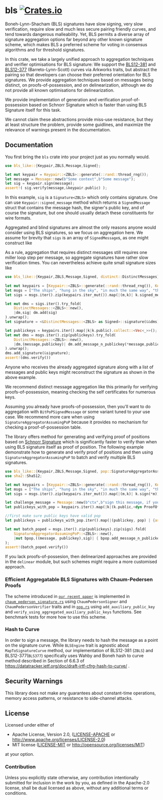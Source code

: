# bls [![Crates.io](https://img.shields.io/crates/v/w3f-bls.svg)](https://crates.io/crates/w3f-bls) #

Boneh-Lynn-Shacham (BLS) signatures have slow signing, very slow verification, require slow and much less secure pairing friendly curves, and tend towards dangerous malleability.  Yet, BLS permits a diverse array of signature aggregation options far beyond any other known signature scheme, which makes BLS a preferred scheme for voting in consensus algorithms and for threshold signatures. 

In this crate, we take a largely unified approach to aggregation techniques and verifier optimisations for BLS signature:  We support the [BLS12-381](https://z.cash/blog/new-snark-curve.html) and [BLS12-377](https://eprint.iacr.org/2018/962.pdf) (Barreto-Lynn-Scott) curves via Arkworks traits, but abstract the pairing so that developers can choose their preferred orientation for BLS signatures. We provide aggregation techniques based on messages being distinct, on proofs-of-possession, and on delinearization, although we do not provide all known optimisations for delinearization.

We provide implementation of generation and verification proof-of-possession based on Schnorr Signature which is faster than using BLS Signature itself for this task.

We cannot claim these abstractions provide miss-use resistance, but they at least structure the problem, provide some guidlines, and maximize the relevance of warnings present in the documentation.

## Documentation

You first bring the `bls` crate into your project just as you normally would.

```rust
use bls_like::{Keypair,ZBLS,Message,Signed};

let mut keypair = Keypair::<ZBLS>::generate(::rand::thread_rng());
let message = Message::new(b"Some context",b"Some message");
let sig = keypair.sign(message);
assert!( sig.verify(message,&keypair.public) );
```

In this example, `sig` is a `Signature<ZBLS>` which only contains signature. One can use `Keypair::signed_message` method which returns a `SignedMessage` struct that contains the message hash, the signer's public key, and of course the signature, but one should usually detach these constituents for wire formats.

Aggregated and blind signatures are almost the only reasons anyone would consider using BLS signatures, so we focus on aggregation here.  We assume for brevity that `sigs` is an array of `SignedMessage`s, as one might construct like 

As a rule, aggregation that requires distinct messages still requires one miller loop step per message, so aggregate signatures have rather slow verification times.  You can nevertheless achieve quite small signature sizes like

```rust
use bls_like::{Keypair,ZBLS,Message,Signed, distinct::DistinctMessages};
  
let mut keypairs = [Keypair::<ZBLS>::generate(::rand::thread_rng()), Keypair::<ZBLS>::generate(::rand::thread_rng())];
let msgs = ["The ships", "hung in the sky", "in much the same way", "that bricks don’t."].iter().map(|m| Message::new(b"Some context", m.as_bytes())).collect::<Vec<_>>();
let sigs = msgs.iter().zip(keypairs.iter_mut()).map(|(m,k)| k.signed_message(*m)).collect::<Vec<_>>();

let mut dms = sigs.iter().try_fold(
    DistinctMessages::<ZBLS>::new(),
    |dm,sig| dm.add(sig)
).unwrap();
let signature = <&DistinctMessages::<ZBLS> as Signed>::signature(&&dms);

let publickeys = keypairs.iter().map(|k|k.public).collect::<Vec<_>>();
let mut dms = msgs.iter().zip(publickeys).try_fold(
    DistinctMessages::<ZBLS>::new(), 
    |dm,(message,publickey)| dm.add_message_n_publickey(*message,publickey)
).unwrap();
dms.add_signature(&signature);
assert!(dms.verify())
```
Anyone who receives the already aggregated signature along with a list of messages and public keys might reconstruct the signature as shown in the above example.

We recommend distinct message aggregation like this primarily for verifying proofs-of-possession, meaning checking the self certificates for numerous keys.

Assuming you already have proofs-of-possession, then you'll want to do aggregation with `BitPoPSignedMessage` or some variant tuned to your use case.  We recommend more care when using `SignatureAggregatorAssumingPoP` because it provides no mechanism for checking a proof-of-possession table.

The library offers method for generating and verifying proof of positions based on [Schnorr Signature](https://en.wikipedia.org/wiki/Schnorr_signature) which is significantly faster to verify than when using BLS signature itself as proof of position. The following example demonstrate how to generate and verify proof of positions and then using `SignatureAggregatorAssumingPoP` to batch and verify multiple BLS signatures.

```rust
use bls_like::{Keypair,ZBLS,Message,Signed, pop::SignatureAggregatorAssumingPoP, pop::{ProofOfPossessionGenerator, ProofOfPossessionVerifier}};
use sha2::Sha512;

let mut keypairs = [Keypair::<ZBLS>::generate(::rand::thread_rng()), Keypair::<ZBLS>::generate(::rand::thread_rng())];
let msgs = ["The ships", "hung in the sky", "in much the same way", "that bricks don’t."].iter().map(|m| Message::new(b"Some context", m.as_bytes())).collect::<Vec<_>>();
let sigs = msgs.iter().zip(keypairs.iter_mut()).map(|(m,k)| k.sign(*m)).collect::<Vec<_>>();

let challenge_message = Message::new(b"ctx",b"sign this message, if you really have the secret key");
let publickeys_with_pop = keypairs.iter().map(|k|(k.public,<dyn ProofOfPossessionGenerator<ZBLS, Sha512>>::generate_pok(&k.secret, challenge_message))).collect::<Vec<_>>();

//first make sure public keys have valid pop
let publickeys = publickeys_with_pop.iter().map(|(publickey, pop) | {assert!(<dyn ProofOfPossessionVerifier<ZBLS, Sha512>>::verify_pok(publickey, challenge_message, *pop)); publickey}).collect::<Vec<_>>();

let mut batch_poped = msgs.iter().zip(publickeys).zip(sigs).fold(
    SignatureAggregatorAssumingPoP::<ZBLS>::new(),
    |mut bpop,((message, publickey),sig)| { bpop.add_message_n_publickey(message, &publickey); bpop.add_signature(&sig); bpop }
);
assert!(batch_poped.verify())
```

If you lack proofs-of-possesion, then delinearized approaches are provided in the `delinear` module, but such schemes might require a more customised approach.

### Efficient Aggregatable BLS Signatures with Chaum-Pedersen Proofs

The scheme introduced in [`our recent paper`](https://eprint.iacr.org/2022/1611) is implemented in [`chaum_pederson_signature.rs`](src/chaum_pederson_signature.rs) using `ChaumPedersonSigner` and `ChaumPedersonVerifier` traits and in [`pop.rs`](src/pop.rs) using `add_auxiliary_public_key` and `verify_using_aggregated_auxiliary_public_keys` functions. See benchmark tests for more how to use this scheme.

### Hash to Curve

In order to sign a message, the library needs to hash the message as a point on the signature curve. While `BLSEngine` trait is agnostic about `MapToSignatureCurve` method, our implementation of BLS12-381 (`ZBLS`) and BLS12-377(`BLS377`) specifically uses Wahby and Boneh hash to curve method described in Section of 6.6.3 of https://datatracker.ietf.org/doc/draft-irtf-cfrg-hash-to-curve/ .

## Security Warnings

This library does not make any guarantees about constant-time operations, memory access patterns, or resistance to side-channel attacks.

## License

Licensed under either of

 * Apache License, Version 2.0, ([LICENSE-APACHE](LICENSE-APACHE) or http://www.apache.org/licenses/LICENSE-2.0)
 * MIT license ([LICENSE-MIT](LICENSE-MIT) or http://opensource.org/licenses/MIT)

at your option.

### Contribution

Unless you explicitly state otherwise, any contribution intentionally
submitted for inclusion in the work by you, as defined in the Apache-2.0
license, shall be dual licensed as above, without any additional terms or
conditions.

